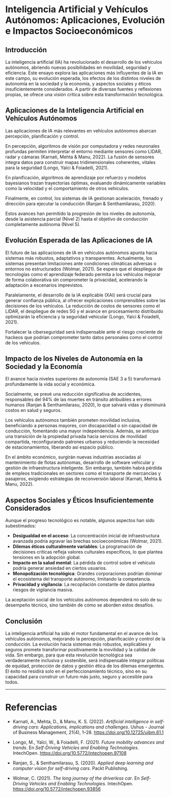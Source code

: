# Inteligencia Artificial y Vehículos Autónomos: Aplicaciones, Evolución e Impactos Socioeconómicos

## Introducción

La inteligencia artificial (IA) ha revolucionado el desarrollo de los vehículos autónomos, abriendo nuevas posibilidades en movilidad, seguridad y eficiencia. Este ensayo explora las aplicaciones más influyentes de la IA en este campo, su evolución esperada, los efectos de los distintos niveles de autonomía en la sociedad y la economía, y aspectos sociales y éticos insuficientemente considerados. A partir de diversas fuentes y reflexiones propias, se ofrece una visión crítica sobre esta transformación tecnológica.

## Aplicaciones de la Inteligencia Artificial en Vehículos Autónomos

Las aplicaciones de IA más relevantes en vehículos autónomos abarcan percepción, planificación y control.  

En percepción, algoritmos de visión por computadora y redes neuronales profundas permiten interpretar el entorno mediante sensores como LIDAR, radar y cámaras (Karnati, Mehta & Manu, 2022). La fusión de sensores integra datos para construir mapas tridimensionales coherentes, vitales para la seguridad (Longo, Yaïci & Foiadelli, 2021).

En planificación, algoritmos de aprendizaje por refuerzo y modelos bayesianos trazan trayectorias óptimas, evaluando dinámicamente variables como la velocidad y el comportamiento de otros vehículos.

Finalmente, en control, los sistemas de IA gestionan aceleración, frenado y dirección para ejecutar la conducción (Ranjan & Senthamilarasu, 2020).

Estos avances han permitido la progresión de los niveles de autonomía, desde la asistencia parcial (Nivel 2) hasta el objetivo de conducción completamente autónoma (Nivel 5).

## Evolución Esperada de las Aplicaciones de IA

El futuro de las aplicaciones de IA en vehículos autónomos apunta hacia sistemas más robustos, adaptativos y transparentes. Actualmente, los sistemas presentan limitaciones ante condiciones climáticas adversas o entornos no estructurados (Wolmar, 2021). Se espera que el despliegue de tecnologías como el aprendizaje federado permita a los vehículos mejorar de forma colaborativa sin comprometer la privacidad, acelerando la adaptación a escenarios imprevistos.

Paralelamente, el desarrollo de la IA explicable (XAI) será crucial para generar confianza pública, al ofrecer explicaciones comprensibles sobre las decisiones de los vehículos. La reducción de costos de sensores como el LIDAR, el despliegue de redes 5G y el avance en procesamiento distribuido optimizarán la eficiencia y la seguridad vehicular (Longo, Yaïci & Foiadelli, 2021).

Fortalecer la ciberseguridad será indispensable ante el riesgo creciente de hackeos que podrían comprometer tanto datos personales como el control de los vehículos.

## Impacto de los Niveles de Autonomía en la Sociedad y la Economía

El avance hacia niveles superiores de autonomía (SAE 3 a 5) transformará profundamente la vida social y económica.  

Socialmente, se prevé una reducción significativa de accidentes, responsables del 94% de las muertes en tránsito atribuibles a errores humanos (Ranjan & Senthamilarasu, 2020), lo que salvará vidas y disminuirá costos en salud y seguros.

Los vehículos autónomos también prometen movilidad inclusiva, beneficiando a personas mayores, con discapacidad o sin capacidad de conducción, fomentando una mayor independencia. Además, se anticipa una transición de la propiedad privada hacia servicios de movilidad compartida, reconfigurando patrones urbanos y reduciendo la necesidad de estacionamientos, liberando así espacio público.

En el ámbito económico, surgirán nuevas industrias asociadas al mantenimiento de flotas autónomas, desarrollo de software vehicular y gestión de infraestructura inteligente. Sin embargo, también habrá pérdida de empleos tradicionales en sectores como el transporte de mercancías y pasajeros, exigiendo estrategias de reconversión laboral (Karnati, Mehta & Manu, 2022).

## Aspectos Sociales y Éticos Insuficientemente Considerados

Aunque el progreso tecnológico es notable, algunos aspectos han sido subestimados:

- **Desigualdad en el acceso**: La concentración inicial de infraestructura avanzada podría agravar las brechas socioeconómicas (Wolmar, 2021).
- **Dilemas éticos culturalmente variables**: La programación de decisiones críticas refleja valores culturales específicos, lo que plantea tensiones en la adopción global.
- **Impacto en la salud mental**: La pérdida de control sobre el vehículo podría generar ansiedad en ciertos usuarios.
- **Monopolización tecnológica**: Grandes corporaciones podrían dominar el ecosistema del transporte autónomo, limitando la competencia.
- **Privacidad y vigilancia**: La recopilación constante de datos plantea riesgos de vigilancia masiva.

La aceptación social de los vehículos autónomos dependerá no solo de su desempeño técnico, sino también de cómo se aborden estos desafíos.

## Conclusión

La inteligencia artificial ha sido el motor fundamental en el avance de los vehículos autónomos, mejorando la percepción, planificación y control de la conducción. La evolución hacia sistemas más robustos, explicables y seguros promete transformar positivamente la movilidad y la calidad de vida. Sin embargo, para que esta revolución tecnológica sea verdaderamente inclusiva y sostenible, será indispensable integrar políticas de equidad, protección de datos y gestión ética de los dilemas emergentes. El éxito no residirá solo en el perfeccionamiento técnico, sino en su capacidad para construir un futuro más justo, seguro y accesible para todos.

---

# Referencias

- Karnati, A., Mehta, D., & Manu, K. S. (2022). *Artificial intelligence in self-driving cars: Applications, implications and challenges*. Ushus - Journal of Business Management, 21(4), 1–28. https://doi.org/10.12725/ujbm.61.1

- Longo, M., Yaïci, W., & Foiadelli, F. (2021). *Future mobility advances and trends*. En *Self-Driving Vehicles and Enabling Technologies*. IntechOpen. https://doi.org/10.5772/intechopen.97108

- Ranjan, S., & Senthamilarasu, S. (2020). *Applied deep learning and computer vision for self-driving cars*. Packt Publishing.

- Wolmar, C. (2021). *The long journey of the driverless car*. En *Self-Driving Vehicles and Enabling Technologies*. IntechOpen. https://doi.org/10.5772/intechopen.93856
